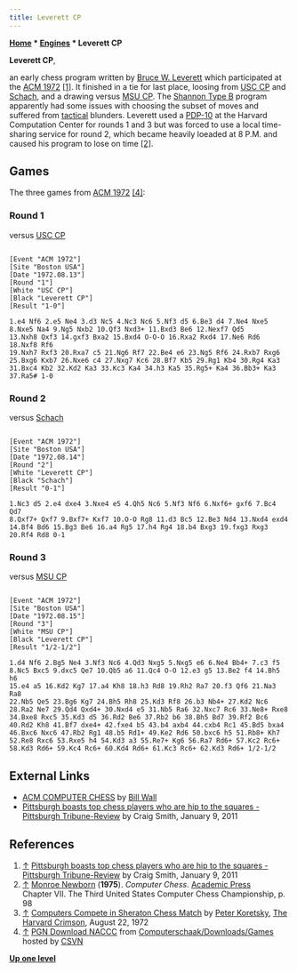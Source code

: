 ```yaml
---
title: Leverett CP
---
```

**[Home](Home "Home") \* [Engines](Engines "Engines") \* Leverett CP**


**Leverett CP**,  

an early chess program written by [Bruce W. Leverett](Bruce_W._Leverett "Bruce W. Leverett") which participated at the [ACM 1972](ACM_1972 "ACM 1972") <a id="cite-note-1" href="#cite-ref-1">[1]</a>. It finished in a tie for last place, loosing from [USC CP](USC_CP "USC CP") and [Schach](Schach_(US) "Schach (US)"), and a drawing versus [MSU CP](MSU_CP "MSU CP"). The [Shannon Type B](Type_B_Strategy "Type B Strategy") program apparently had some issues with choosing the subset of moves and suffered from [tactical](Tactics "Tactics") blunders. Leverett used a [PDP-10](PDP-10 "PDP-10") at the Harvard Computation Center for rounds 1 and 3 but was forced to use a local time-sharing service for round 2, which became heavily loeaded at 8 P.M. and caused his program to lose on time <a id="cite-note-2" href="#cite-ref-2">[2]</a>.



## Games


The three games from [ACM 1972](ACM_1972 "ACM 1972") <a id="cite-note-4" href="#cite-ref-4">[4]</a>:



### Round 1


versus [USC CP](USC_CP "USC CP")




```

[Event "ACM 1972"]
[Site "Boston USA"]
[Date "1972.08.13"]
[Round "1"]
[White "USC CP"]
[Black "Leverett CP"]
[Result "1-0"]

1.e4 Nf6 2.e5 Ne4 3.d3 Nc5 4.Nc3 Nc6 5.Nf3 d5 6.Be3 d4 7.Ne4 Nxe5
8.Nxe5 Na4 9.Ng5 Nxb2 10.Qf3 Nxd3+ 11.Bxd3 Be6 12.Nexf7 Qd5
13.Nxh8 Qxf3 14.gxf3 Bxa2 15.Bxd4 O-O-O 16.Rxa2 Rxd4 17.Ne6 Rd6 18.Nxf8 Rf6
19.Nxh7 Rxf3 20.Rxa7 c5 21.Ng6 Rf7 22.Be4 e6 23.Ng5 Rf6 24.Rxb7 Rxg6
25.Bxg6 Kxb7 26.Nxe6 c4 27.Nxg7 Kc6 28.Bf7 Kb5 29.Rg1 Kb4 30.Rg4 Ka3
31.Bxc4 Kb2 32.Kd2 Ka3 33.Kc3 Ka4 34.h3 Ka5 35.Rg5+ Ka4 36.Bb3+ Ka3
37.Ra5# 1-0

```

### Round 2


versus [Schach](Schach_(US) "Schach (US)")




```

[Event "ACM 1972"]
[Site "Boston USA"]
[Date "1972.08.14"]
[Round "2"]
[White "Leverett CP"]
[Black "Schach"]
[Result "0-1"]

1.Nc3 d5 2.e4 dxe4 3.Nxe4 e5 4.Qh5 Nc6 5.Nf3 Nf6 6.Nxf6+ gxf6 7.Bc4 Qd7
8.Qxf7+ Qxf7 9.Bxf7+ Kxf7 10.O-O Rg8 11.d3 Bc5 12.Be3 Nd4 13.Nxd4 exd4
14.Bf4 Bd6 15.Bg3 Be6 16.a4 Rg5 17.h4 Rg4 18.b4 Bxg3 19.fxg3 Rxg3
20.Rf4 Rd8 0-1

```

### Round 3


versus [MSU CP](MSU_CP "MSU CP")




```

[Event "ACM 1972"]
[Site "Boston USA"]
[Date "1972.08.15"]
[Round "3"]
[White "MSU CP"]
[Black "Leverett CP"]
[Result "1/2-1/2"]

1.d4 Nf6 2.Bg5 Ne4 3.Nf3 Nc6 4.Qd3 Nxg5 5.Nxg5 e6 6.Ne4 Bb4+ 7.c3 f5
8.Nc5 Bxc5 9.dxc5 Qe7 10.Qb5 a6 11.Qc4 O-O 12.e3 g5 13.Be2 f4 14.Bh5 h6
15.e4 a5 16.Kd2 Kg7 17.a4 Kh8 18.h3 Rd8 19.Rh2 Ra7 20.f3 Qf6 21.Na3 Ra8
22.Nb5 Qe5 23.Bg6 Kg7 24.Bh5 Rh8 25.Kd3 Rf8 26.b3 Nb4+ 27.Kd2 Nc6
28.Ra2 Ne7 29.Qd4 Qxd4+ 30.Nxd4 e5 31.Nb5 Ra6 32.Nxc7 Rc6 33.Ne8+ Rxe8
34.Bxe8 Rxc5 35.Kd3 d5 36.Rd2 Be6 37.Rb2 b6 38.Bh5 Bd7 39.Rf2 Bc6
40.Rd2 Kh8 41.Bf7 dxe4+ 42.fxe4 b5 43.b4 axb4 44.cxb4 Rc1 45.Bd5 bxa4
46.Bxc6 Nxc6 47.Rb2 Rg1 48.b5 Rd1+ 49.Ke2 Rd6 50.bxc6 h5 51.Rb8+ Kh7
52.Re8 Rxc6 53.Rxe5 h4 54.Kd3 a3 55.Re7+ Kg6 56.Ra7 Rd6+ 57.Kc2 Rc6+
58.Kd3 Rd6+ 59.Kc4 Rc6+ 60.Kd4 Rd6+ 61.Kc3 Rc6+ 62.Kd3 Rd6+ 1/2-1/2

```

## External Links


* [ACM COMPUTER CHESS](http://ed-thelen.org/comp-hist/ACM-ComputerChessWall.html) by [Bill Wall](index.php?title=Bill_Wall&action=edit&redlink=1 "Bill Wall (page does not exist)")
* [Pittsburgh boasts top chess players who are hip to the squares - Pittsburgh Tribune-Review](https://archive.triblive.com/news/pittsburgh-boasts-top-chess-players-who-are-hip-to-the-squares-2/) by Craig Smith, January 9, 2011


## References


1. <a id="cite-ref-1" href="#cite-note-1">↑</a> [Pittsburgh boasts top chess players who are hip to the squares - Pittsburgh Tribune-Review](https://archive.triblive.com/news/pittsburgh-boasts-top-chess-players-who-are-hip-to-the-squares-2/) by Craig Smith, January 9, 2011
2. <a id="cite-ref-2" href="#cite-note-2">↑</a> [Monroe Newborn](Monroe_Newborn "Monroe Newborn") (**1975**). *Computer Chess*. [Academic Press](https://en.wikipedia.org/wiki/Academic_Press)  
Chapter VII. The Third United States Computer Chess Championship, p. 98
3. <a id="cite-ref-3" href="#cite-note-3">↑</a> [Computers Compete in Sheraton Chess Match](http://www.thecrimson.com/article/1972/8/22/computers-compete-in-sheraton-chess-match/) by [Peter Koretsky](http://www.thecrimson.com/writer/1200913/Peter__Koretsky/), [The Harvard Crimson](https://en.wikipedia.org/wiki/The_Harvard_Crimson), August 22, 1972
4. <a id="cite-ref-4" href="#cite-note-4">↑</a> [PGN Download NACCC](http://www.csvn.nl/index.php?option=com_docman&task=cat_view&gid=60&Itemid=26&lang=en) from [Computerschaak/Downloads/Games](http://www.csvn.nl/index.php?option=com_docman&task=cat_view&gid=13&Itemid=26&lang=en) hosted by [CSVN](CSVN "CSVN")

**[Up one level](Engines "Engines")**







 
